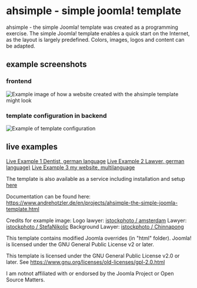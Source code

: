 # ahsimple - simple joomla! template
ahsimple - the simple Joomla! template was created as a programming exercise. The simple Joomla! template enables a quick start on the Internet, as the layout is largely predefined. Colors, images, logos and content can be adapted.

## example screenshots
### frontend 
![Example image of how a website created with the ahsimple template might look](https://www.sofort-start-webseite.de/images/ahsimple-template-lawyer-example.jpg)
### template configuration in backend
![Example of template configuration](https://www.sofort-start-webseite.de/images/ahsimple-template-settings-english.jpg)
## live examples

[Live Example 1 Dentist, german language](https://www.sofort-start-webseite.de/beispiel-zahnarzt/zahnaerzte-mueller-schneider-muenchen-trudering.html)
[Live Example 2 Lawyer, german language)](https://www.sofort-start-webseite.de/beispiel-anwalt/home.html)
[Live Example 3 my website, multilanguage](https://www.andrehotzler.de/en/)

The template is also available as a service including installation and setup [here](https://www.sofort-start-webseite.de/)

Documentation can be found here: https://www.andrehotzler.de/en/projects/ahsimple-the-simple-joomla-template.html

Credits for example image:
Logo lawyer: [istockphoto / amsterdam](https://www.istockphoto.com/de/portfolio/artsterdam)
Lawyer: [istockphoto / StefaNikolic](https://www.istockphoto.com/de/portfolio/StefaNikolic)
Background Lawyer: [istockphoto / Chinnapong](https://www.istockphoto.com/de/portfolio/noipornpan)

This template contains modified Joomla overrides (in "html" folder).
Joomla! is licensed under the GNU General Public License v2 or later.

This template is licensed under the GNU General Public License v2.0 or later.
See https://www.gnu.org/licenses/old-licenses/gpl-2.0.html

I am notnot affiliated with or endorsed by the Joomla Project or Open Source Matters.